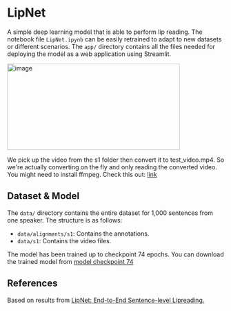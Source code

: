 # LipNet
A simple deep learning model that is able to perform lip reading. The notebook file `LipNet.ipynb` can be easily retrained to adapt to new datasets or different scenarios. The `app/` directory contains all the files needed for deploying the model as a web application using Streamlit.

<img src="https://github.com/user-attachments/assets/819a8997-90cc-4431-b6c2-1826a404cef6" alt="image" width="400" height="200">


We pick up the video from the s1 folder then convert it to test_video.mp4. So we're actually converting on the fly and only reading the converted video. You might need to install ffmpeg. Check this out:  [link](https://phoenixnap.com/kb/ffmpeg-windows)

## Dataset & Model

The `data/` directory contains the entire dataset for 1,000 sentences from one speaker. The structure is as follows:

- `data/alignments/s1`: Contains the annotations.
- `data/s1`: Contains the video files.

The model has been trained up to checkpoint 74 epochs. You can download the trained model from [model checkpoint 74](https://www.kaggle.com/models/ankurchanda/lipnet-model-checkpoint-74)


## References

Based on results from [LipNet: End-to-End Sentence-level Lipreading.](https://arxiv.org/abs/1611.01599)
